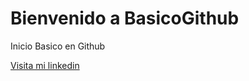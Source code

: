 # Bienvenido a BasicoGithub

Inicio Basico en Github

[Visita mi linkedin](https://ar.linkedin.com/in/franklinangulo)
